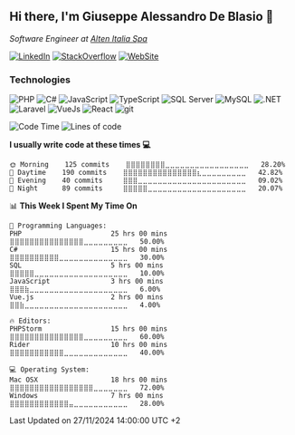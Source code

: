 ## Hi there, I'm Giuseppe Alessandro De Blasio 👋

*Software Engineer at [Alten Italia Spa](https://www.alten.it/)*  

[![LinkedIn](https://img.shields.io/badge/LinkedIn-0073b1?logo=linkedin&style=flat-square&logoColor=white)](https://www.linkedin.com/in/giuseppealessandrodeblasio/)
[![StackOverflow](https://img.shields.io/badge/StackOverflow-333?logo=stackoverflow&style=flat-square&logoColor=FE7A16)](https://stackoverflow.com/users/5640956/alexsi?tab=profile)
[![WebSite](https://img.shields.io/badge/Blog-1976d2?logo=bitbucket&style=flat-square&logoColor=white)](https://www.giuseppealessandrodeblasio.it/)

### Technologies
![PHP](https://img.shields.io/badge/php-%23777BB4.svg?style=lat-square&logo=php&logoColor=white) ![C#](https://img.shields.io/badge/c%23-%23239120.svg?style=lat-squaree&logo=csharp&logoColor=white) ![JavaScript](https://img.shields.io/badge/JavaScript-F7DF1E?style=flat-square&logo=javascript&logoColor=222) ![TypeScript](https://img.shields.io/badge/TypeScript-3178C6?style=flat-square&logo=typescript&logoColor=white) ![SQL Server](https://img.shields.io/badge/SQL_Server-E02E28?style=flat-square&logo=microsoft-sql-server) ![MySQL](https://img.shields.io/badge/MySQL-00758F?style=flat-square&logo=mysql&logoColor=white) ![.NET](https://img.shields.io/badge/.NET-690081?style=flat-square&logo=.net) ![Laravel](https://img.shields.io/badge/Laravel-FF2D20?style=flat-square&logo=laravel&logoColor=white)  ![VueJs](https://img.shields.io/badge/Vue-4FC08D?style=flat-square&logo=vue.js&logoColor=white) ![React](https://img.shields.io/badge/React-61DAFB?style=flat-square&logo=react&logoColor=222) ![git](https://img.shields.io/badge/git-F05133?style=flat-square&logo=git&logoColor=white)


![Code Time](https://img.shields.io/badge/Code%20Time-2%2C150%20hrs%2052%20mins-blue)
![Lines of code](https://img.shields.io/badge/From%20Hello%20World%20I%27ve%20Written-4%20Million%20lines%20of%20code-blue)


**I usually write code at these times 💻** 

```text
🌞 Morning    125 commits    ⣿⣿⣿⣿⣿⣿⣿⣿⣀⣀⣀⣀⣀⣀⣀⣀⣀⣀⣀⣀⣀⣀⣀⣀⣀   28.20% 
🌆 Daytime    190 commits    ⣿⣿⣿⣿⣿⣿⣿⣿⣿⣿⣿⣿⣿⣿⣿⣆⣀⣀⣀⣀⣀⣀⣀⣀⣀   42.82% 
🌃 Evening    40 commits     ⣿⣿⣿⣀⣀⣀⣀⣀⣀⣀⣀⣀⣀⣀⣀⣀⣀⣀⣀⣀⣀⣀⣀⣀⣀   09.02%
🌙 Night      89 commits     ⣿⣿⣿⣿⣿⣀⣀⣀⣀⣀⣀⣀⣀⣀⣀⣀⣀⣀⣀⣀⣀⣀⣀⣀⣀   20.07%

```


📊 **This Week I Spent My Time On** 

```text
💬 Programming Languages: 
PHP                      25 hrs 00 mins      ⣿⣿⣿⣿⣿⣿⣿⣿⣿⣿⣿⣿⣿⣿⣿⣀⣀⣀⣀⣀⣀⣀⣀⣀   50.00% 
C#                       15 hrs 00 mins      ⣿⣿⣿⣿⣿⣿⣿⣿⣿⣿⣀⣀⣀⣀⣀⣀⣀⣀⣀⣀⣀⣀⣀⣀   30.00%
SQL                      5 hrs 00 mins       ⣿⣿⣿⣿⣿⣀⣀⣀⣀⣀⣀⣀⣀⣀⣀⣀⣀⣀⣀⣀⣀⣀⣀⣀   10.00% 
JavaScript               3 hrs 00 mins       ⣿⣿⣿⣷⣀⣀⣀⣀⣀⣀⣀⣀⣀⣀⣀⣀⣀⣀⣀⣀⣀⣀⣀⣀   6.00% 
Vue.js                   2 hrs 00 mins       ⣿⣿⣷⣀⣀⣀⣀⣀⣀⣀⣀⣀⣀⣀⣀⣀⣀⣀⣀⣀⣀⣀⣀⣀   4.00%

🔥 Editors: 
PHPStorm                 15 hrs 00 mins      ⣿⣿⣿⣿⣿⣿⣿⣿⣿⣿⣿⣿⣿⣿⣿⣀⣀⣀⣀⣀⣀⣀⣀⣀   60.00% 
Rider                    10 hrs 00 mins      ⣿⣿⣿⣿⣿⣿⣿⣿⣿⣿⣿⣀⣀⣀⣀⣀⣀⣀⣀⣀⣀⣀⣀⣀   40.00%

💻 Operating System: 
Mac OSX                  18 hrs 00 mins      ⣿⣿⣿⣿⣿⣿⣿⣿⣿⣿⣿⣿⣿⣿⣿⣿⣿⣀⣀⣀⣀⣀⣀⣀   72.00%
Windows                  7 hrs 00 mins       ⣿⣿⣿⣿⣿⣿⣿⣿⣿⣿⣿⣿⣤⣀⣀⣀⣀⣀⣀⣀⣀⣀⣀⣀   28.00%

```
Last Updated on 27/11/2024 14:00:00 UTC +2
